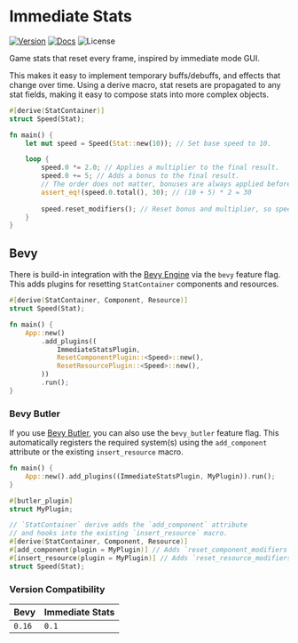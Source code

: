 # Immediate Stats

[![Version](https://img.shields.io/crates/v/immediate_stats)](https://crates.io/crates/immediate_stats)
[![Docs](https://img.shields.io/docsrs/immediate_stats)](https://docs.rs/immediate_stats)
![License](https://img.shields.io/crates/l/immediate_stats)

Game stats that reset every frame, inspired by immediate mode GUI.

This makes it easy to implement temporary buffs/debuffs, and effects that change over time.
Using a derive macro, stat resets are propagated to any stat fields, 
making it easy to compose stats into more complex objects.

```rust
#[derive(StatContainer)]
struct Speed(Stat);

fn main() {
    let mut speed = Speed(Stat::new(10)); // Set base speed to 10.

    loop {
        speed.0 *= 2.0; // Applies a multiplier to the final result.
        speed.0 += 5; // Adds a bonus to the final result.
        // The order does not matter, bonuses are always applied before multipliers.
        assert_eq!(speed.0.total(), 30); // (10 + 5) * 2 = 30
        
        speed.reset_modifiers(); // Reset bonus and multiplier, so speed is back to 10.
    }
}
```

## Bevy

There is build-in integration with the [Bevy Engine](https://bevyengine.org) via the `bevy` feature flag.
This adds plugins for resetting `StatContainer` components and resources.

```rust
#[derive(StatContainer, Component, Resource)]
struct Speed(Stat);

fn main() {
    App::new()
        .add_plugins((
            ImmediateStatsPlugin,
            ResetComponentPlugin::<Speed>::new(),
            ResetResourcePlugin::<Speed>::new(),
        ))
        .run();
}
```

### Bevy Butler

If you use [Bevy Butler](https://github.com/TGRCdev/bevy-butler/), you can also use the `bevy_butler` feature flag.
This automatically registers the required system(s) using the `add_component` attribute
or the existing `insert_resource` macro.

```rust
fn main() {
    App::new().add_plugins((ImmediateStatsPlugin, MyPlugin)).run();
}

#[butler_plugin]
struct MyPlugin;

// `StatContainer` derive adds the `add_component` attribute 
// and hooks into the existing `insert_resource` macro.
#[derive(StatContainer, Component, Resource)]
#[add_component(plugin = MyPlugin)] // Adds `reset_component_modifiers` system.
#[insert_resource(plugin = MyPlugin)] // Adds `reset_resource_modifiers` system.
struct Speed(Stat);
```

### Version Compatibility
| Bevy   | Immediate Stats |
|--------|-----------------|
| `0.16` | `0.1`           |